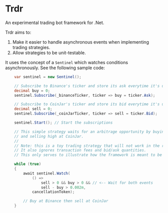 # Trdr
An experimental trading bot framework for .Net.

Trdr aims to:
1. Make it easier to handle asynchronous events when implementing trading strategies.
2. Allow strategies to be unit-testable.

It uses the concept of a `Sentinel` which watches conditions asynchronously. See the following sample code:

```csharp
    var sentinel = new Sentinel();

    // Subscribe to Binance's ticker and store its ask everytime it's updated.
    decimal buy = 0;
    sentinel.Subscribe(_binanceTicker, ticker => buy = ticker.Ask);

    // Subscribe to CoinJar's ticker and store its bid everytime it's updated.
    decimal sell = 0;
    sentinel.Subscribe(_coinJarTicker, ticker => sell = ticker.Bid);

    sentinel.Start(); // Start the subscriptions

    // This simple strategy waits for an arbitrage opportunity by buying low at Binance
    // and selling high at CoinJar.
    //
    // Note: this is a toy trading strategy that will not work in the real world.
    // It also ignores transaction fees and bid/ask quantities.
    // This only serves to illustrate how the framework is meant to be used. 

    while (true)
    {
        await sentinel.Watch(
            () =>
                sell > 0 && buy > 0 && // <-- Wait for both events
                sell - buy > 0.002m,
            cancellationToken);

        // Buy at Binance then sell at CoinJar
    }
```
